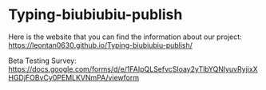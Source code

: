 # Typing-biubiubiu-publish
Here is the website that you can find the information about our project:
https://leontan0630.github.io/Typing-biubiubiu-publish/

Beta Testing Survey: https://docs.google.com/forms/d/e/1FAIpQLSefvcSloay2yTlbYQNlyuvRyjixXHGDjFOBvCy0PEMLKVNmPA/viewform
